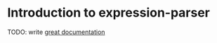 # Introduction to expression-parser

TODO: write [great documentation](http://jacobian.org/writing/great-documentation/what-to-write/)
